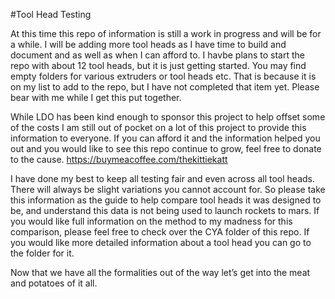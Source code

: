 #Tool Head Testing

At this time this repo of information is still a work in progress and will be for a while.  I will be adding more tool heads as I  have time to build and document and as well as when I can afford to.  I havbe plans to start the repo with about 12 tool heads, but it is just getting started.   You may find empty folders for various extruders or tool heads etc.  That is because it is on my list to add to the repo, but I have not completed that item yet.  Please bear with me while I get this put together.   

While LDO has been kind enough to sponsor this project to help offset some of the costs I am still out of pocket on a lot of this project to provide this information to everyone.    If you can afford it and the information helped you out and you would like to see this repo continue to grow, feel free to donate to the cause.    https://buymeacoffee.com/thekittiekatt

I have done my best to keep all testing fair and even across all tool heads.    There will always be slight variations you cannot account for.   So please take this information as the guide to help compare tool heads it was designed to be, and understand this data is not being used to launch rockets to mars.  If you would like full information on the method to my madness for this comparison, please feel free to check over the CYA folder of this repo.    If you would like more detailed information about a tool head you can go to the folder for it.   

Now that we have all the formalities out of the way let’s get into the meat and potatoes of it all.   

